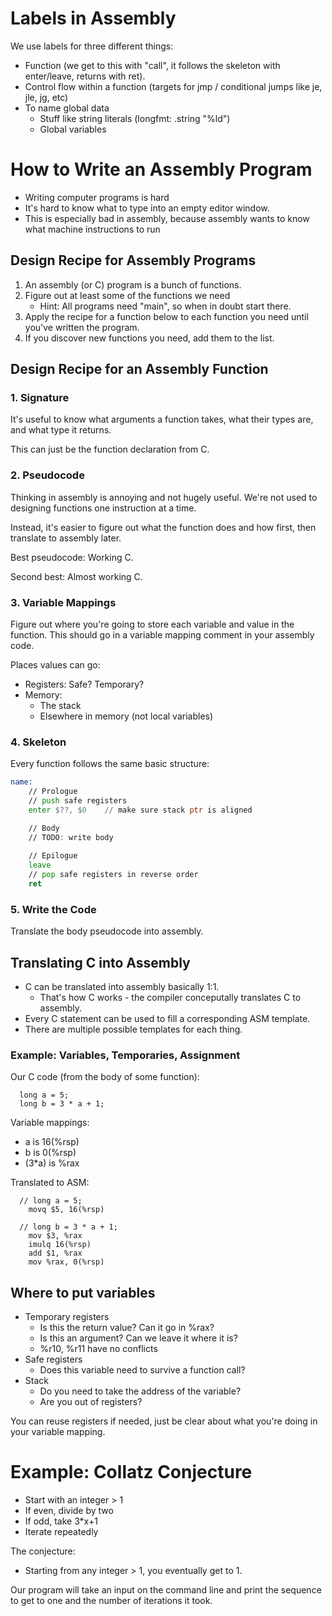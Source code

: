

# Labels in Assembly

We use labels for three different things:

 * Function (we get to this with "call", it follows the
   skeleton with enter/leave, returns with ret).
 * Control flow within a function (targets for
   jmp / conditional jumps like je, jle, jg, etc)
 * To name global data
   - Stuff like string literals (longfmt: .string "%ld")
   - Global variables

# How to Write an Assembly Program

 - Writing computer programs is hard
 - It's hard to know what to type into
   an empty editor window.
 - This is especially bad in assembly, because
   assembly wants to know what machine instructions
   to run

## Design Recipe for Assembly Programs

 1. An assembly (or C) program is a bunch of functions.
 2. Figure out at least some of the functions we need
    - Hint: All programs need "main", so when in doubt
      start there.
 3. Apply the recipe for a function below to each
    function you need until you've written the program.
 4. If you discover new functions you need, add them
    to the list.

## Design Recipe for an Assembly Function

### 1. Signature

It's useful to know what arguments a function takes,
what their types are, and what type it returns.

This can just be the function declaration from C.

### 2. Pseudocode

Thinking in assembly is annoying and not hugely 
useful. We're not used to designing functions one
instruction at a time.

Instead, it's easier to figure out what the function
does and how first, then translate to assembly later.

Best pseudocode: Working C. 

Second best: Almost working C.

### 3. Variable Mappings

Figure out where you're going to store each variable
and value in the function. This should go in a
variable mapping comment in your assembly code.

Places values can go:

 - Registers: Safe? Temporary?
 - Memory:
   - The stack
   - Elsewhere in memory (not local variables)

### 4. Skeleton

Every function follows the same basic structure:

```asm
name:
    // Prologue
    // push safe registers
    enter $??, $0    // make sure stack ptr is aligned

    // Body
    // TODO: write body
    
    // Epilogue
    leave
    // pop safe registers in reverse order
    ret
```

### 5. Write the Code

Translate the body pseudocode into assembly.


## Translating C into Assembly

 * C can be translated into assembly basically 1:1.
   - That's how C works - the compiler conceputally translates
     C to assembly.
 * Every C statement can be used to fill a corresponding
   ASM template.
 * There are multiple possible templates for each thing.

### Example: Variables, Temporaries, Assignment

Our C code (from the body of some function):

```
  long a = 5;
  long b = 3 * a + 1;
```

Variable mappings:

 * a is 16(%rsp)
 * b is 0(%rsp)
 * (3\*a) is %rax

Translated to ASM:

```
  // long a = 5;
    movq $5, 16(%rsp)
  
  // long b = 3 * a + 1;
    mov $3, %rax
    imulq 16(%rsp)
    add $1, %rax
    mov %rax, 0(%rsp)
```

## Where to put variables

 - Temporary registers
   - Is this the return value? Can it go in %rax?
   - Is this an argument? Can we leave it where it is?
   - %r10, %r11 have no conflicts
 - Safe registers
   - Does this variable need to survive a function call?
 - Stack
   - Do you need to take the address of the variable?
   - Are you out of registers?

You can reuse registers if needed, just be clear about
what you're doing in your variable mapping.

# Example: Collatz Conjecture

 - Start with an integer > 1
 - If even, divide by two
 - If odd, take 3*x+1
 - Iterate repeatedly 
 
The conjecture:

 - Starting from any integer > 1, 
   you eventually get to 1.

Our program will take an input on the command line
and print the sequence to get to one and the number
of iterations it took.












